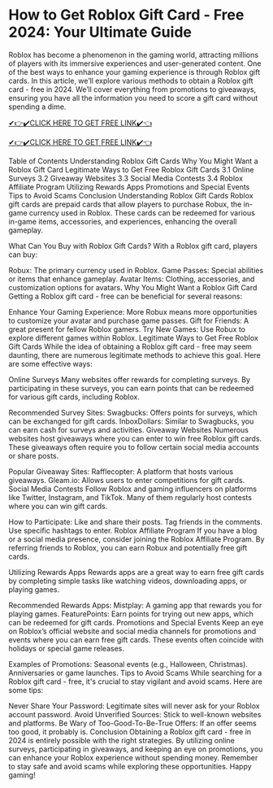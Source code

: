 # How to Get Roblox Gift Card - Free 2024: Your Ultimate Guide
Roblox has become a phenomenon in the gaming world, attracting millions of players with its immersive experiences and user-generated content. One of the best ways to enhance your gaming experience is through Roblox gift cards. In this article, we’ll explore various methods to obtain a Roblox gift card - free in 2024. We’ll cover everything from promotions to giveaways, ensuring you have all the information you need to score a gift card without spending a dime.

[✔👉✔️CLICK HERE TO GET FREE LINK✔️👈](https://todaylink.site/Codes)

[✔👉✔️CLICK HERE TO GET FREE LINK✔️👈](https://todaylink.site/Codes)

Table of Contents
Understanding Roblox Gift Cards
Why You Might Want a Roblox Gift Card
Legitimate Ways to Get Free Roblox Gift Cards
3.1 Online Surveys
3.2 Giveaway Websites
3.3 Social Media Contests
3.4 Roblox Affiliate Program
Utilizing Rewards Apps
Promotions and Special Events
Tips to Avoid Scams
Conclusion
Understanding Roblox Gift Cards
Roblox gift cards are prepaid cards that allow players to purchase Robux, the in-game currency used in Roblox. These cards can be redeemed for various in-game items, accessories, and experiences, enhancing the overall gameplay.

What Can You Buy with Roblox Gift Cards?
With a Roblox gift card, players can buy:

Robux: The primary currency used in Roblox.
Game Passes: Special abilities or items that enhance gameplay.
Avatar Items: Clothing, accessories, and customization options for avatars.
Why You Might Want a Roblox Gift Card
Getting a Roblox gift card - free can be beneficial for several reasons:

Enhance Your Gaming Experience: More Robux means more opportunities to customize your avatar and purchase game passes.
Gift for Friends: A great present for fellow Roblox gamers.
Try New Games: Use Robux to explore different games within Roblox.
Legitimate Ways to Get Free Roblox Gift Cards
While the idea of obtaining a Roblox gift card - free may seem daunting, there are numerous legitimate methods to achieve this goal. Here are some effective ways:

Online Surveys
Many websites offer rewards for completing surveys. By participating in these surveys, you can earn points that can be redeemed for various gift cards, including Roblox.

Recommended Survey Sites:
Swagbucks: Offers points for surveys, which can be exchanged for gift cards.
InboxDollars: Similar to Swagbucks, you can earn cash for surveys and activities.
Giveaway Websites
Numerous websites host giveaways where you can enter to win free Roblox gift cards. These giveaways often require you to follow certain social media accounts or share posts.

Popular Giveaway Sites:
Rafflecopter: A platform that hosts various giveaways.
Gleam.io: Allows users to enter competitions for gift cards.
Social Media Contests
Follow Roblox and gaming influencers on platforms like Twitter, Instagram, and TikTok. Many of them regularly host contests where you can win gift cards.

How to Participate:
Like and share their posts.
Tag friends in the comments.
Use specific hashtags to enter.
Roblox Affiliate Program
If you have a blog or a social media presence, consider joining the Roblox Affiliate Program. By referring friends to Roblox, you can earn Robux and potentially free gift cards.

Utilizing Rewards Apps
Rewards apps are a great way to earn free gift cards by completing simple tasks like watching videos, downloading apps, or playing games.

Recommended Rewards Apps:
Mistplay: A gaming app that rewards you for playing games.
FeaturePoints: Earn points for trying out new apps, which can be redeemed for gift cards.
Promotions and Special Events
Keep an eye on Roblox’s official website and social media channels for promotions and events where you can earn free gift cards. These events often coincide with holidays or special game releases.

Examples of Promotions:
Seasonal events (e.g., Halloween, Christmas).
Anniversaries or game launches.
Tips to Avoid Scams
While searching for a Roblox gift card - free, it's crucial to stay vigilant and avoid scams. Here are some tips:

Never Share Your Password: Legitimate sites will never ask for your Roblox account password.
Avoid Unverified Sources: Stick to well-known websites and platforms.
Be Wary of Too-Good-To-Be-True Offers: If an offer seems too good, it probably is.
Conclusion
Obtaining a Roblox gift card - free in 2024 is entirely possible with the right strategies. By utilizing online surveys, participating in giveaways, and keeping an eye on promotions, you can enhance your Roblox experience without spending money. Remember to stay safe and avoid scams while exploring these opportunities. Happy gaming!

